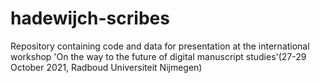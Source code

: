 # hadewijch-scribes
Repository containing code and data for presentation at the international workshop 'On the way to the future of digital manuscript studies'(27-29 October 2021, Radboud Universiteit Nijmegen)
